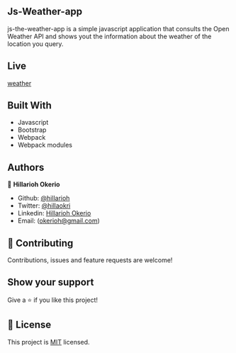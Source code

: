 ## Js-Weather-app
js-the-weather-app is a simple javascript application that consults the Open Weather API and shows yout the information about the weather of the location you query.

## Live
[weather](https://zealous-cori-c9e374.netlify.app/)

## Built With
- Javascript
- Bootstrap
- Webpack
- Webpack modules


## Authors

👤 **Hillarioh Okerio**

- Github: [@hillarioh](https://github.com/hillarioh)
- Twitter: [@hillaokri](https://twitter.com/hillaokri)
- Linkedin: [Hillarioh Okerio](www.linkedin.com/in/hillaryokerio)
- Email: (okerioh@gmail.com)

## 🤝 Contributing

Contributions, issues and feature requests are welcome!

## Show your support

Give a ⭐️ if you like this project!

## 📝 License

This project is [MIT](./LICENSE) licensed.
